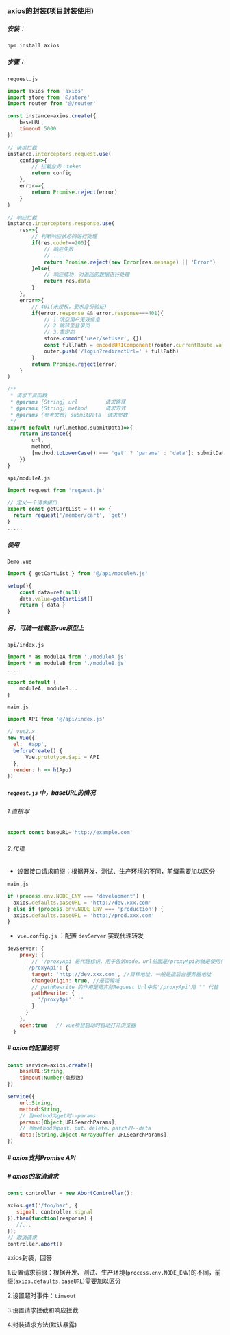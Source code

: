 ### axios的封装(项目封装使用)

##### 安装：

```js
npm install axios
```

##### 步骤：

`request.js`

```js
import axios from 'axios'
import store from '@/store'
import router from '@/router'

const instance=axios.create({
	baseURL,
	timeout:5000
})

// 请求拦截
instance.interceptors.request.use(
	config=>{
		// 拦截业务：token
		return config
	},
	error=>{
		return Promise.reject(error)
	}
)

// 响应拦截
instance.interceptors.response.use(
	res=>{
		// 判断响应状态码进行处理
		if(res.code!==200){
			// 响应失败
			// ....
			return Promise.reject(new Error(res.message) || 'Error')
		}else{
            // 响应成功，对返回的数据进行处理
            return res.data
        }
	},
	error=>{
        // 401(未授权，要求身份验证)
        if(error.response && error.response===401){
            // 1.清空用户无效信息
        	// 2.跳转至登录页
        	// 3.重定向
            store.commit('user/setUser', {})
            const fullPath = encodeURIComponent(router.currentRoute.value.fullPath)
            outer.push('/login?redirectUrl=' + fullPath)
        }
        return Promise.reject(error)
    }
)

/**
 * 请求工具函数
 * @params {String} url 		请求路径
 * @params {String} method 		请求方式
 * @params {参考文档} submitData  请求参数
 */
export default (url,method,submitData)=>{
    return instance({
        url,
        method,
        [method.toLowerCase() === 'get' ? 'params' : 'data']: submitData
    })
}
```



`api/moduleA.js`

```js
import request from 'request.js'

// 定义一个请求接口
export const getCartList = () => {
  return request('/member/cart', 'get')
}
.....
```

##### 使用

`Demo.vue`

```js
import { getCartList } from '@/api/moduleA.js'

setup(){
	const data=ref(null)
	data.value=getCartList()
	return { data }
}
```



##### 另，可统一挂载至vue原型上

`api/index.js`

```js
import * as moduleA from './moduleA.js'
import * as moduleB from './moduleB.js'
....

export default {
	moduleA, moduleB...
}
```

`main.js`

```js
import API from '@/api/index.js'

// vue2.x
new Vue({
  el: '#app',
  beforeCreate() {
      Vue.prototype.$api = API
  },
  render: h => h(App)
})
```



##### `request.js` 中，baseURL的情况

###### 1.直接写

```js
export const baseURL='http://example.com'
```

###### 2.代理

- 设置接口请求前缀：根据开发、测试、生产环境的不同，前缀需要加以区分

`main.js`

```js
if (process.env.NODE_ENV === 'development') {
  axios.defaults.baseURL = 'http://dev.xxx.com'
} else if (process.env.NODE_ENV === 'production') {
  axios.defaults.baseURL = 'http://prod.xxx.com'
}
```

- `vue.config.js` ：配置 `devServer` 实现代理转发

```js
devServer: {
    proxy: {
        // '/proxyApi'是代理标识，用于告诉node，url前面是/proxyApi的就是使用代理的
      '/proxyApi': {
        target: 'http://dev.xxx.com', //目标地址，一般是指后台服务器地址
        changeOrigin: true, //是否跨域
        // pathRewrite 的作用是把实际Request Url中的'/proxyApi'用 "" 代替
        pathRewrite: {
          '/proxyApi': ''
        }
      }
    },
    open:true	// vue项目启动时自动打开浏览器
  }
```



##### # axios的配置选项

```js
const service=axios.create({
    baseURL:String,
    timeout:Number(毫秒数)
})

service({
    url:String,
    method:String,
    // 当method为get时--params
    params:[Object,URLSearchParams],
    // 当method为post、put、delete、patch时--data
    data:[String,Object,ArrayBuffer,URLSearchParams],
})
```

##### # axios支持Promise API

##### # axios的取消请求

```js
const controller = new AbortController();

axios.get('/foo/bar', {
   signal: controller.signal
}).then(function(response) {
   //...
});
// 取消请求
controller.abort()
```



axios封装，回答

1.设置请求前缀：根据开发、测试、生产环境(`process.env.NODE_ENV`)的不同，前缀(`axios.defaults.baseURL`)需要加以区分

2.设置超时事件：`timeout`

3.设置请求拦截和响应拦截

4.封装请求方法(默认暴露)
